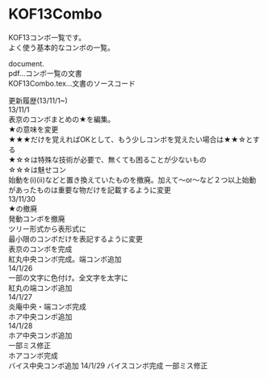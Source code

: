 KOF13Combo
==========
KOF13コンボ一覧です。  
よく使う基本的なコンボの一覧。  

document.  
pdf…コンボ一覧の文書  
KOF13Combo.tex…文書のソースコード  
  
更新履歴(13/11/1~)  
13/11/1  
	表京のコンボまとめの★を編集。  
	★の意味を変更  
		★★★だけを覚えればOKとして、もう少しコンボを覚えたい場合は★★☆とする  
		★☆☆は特殊な技術が必要で、無くても困ることが少ないもの  
		☆☆☆は魅せコン  
	始動を(i)(ii)などと置き換えていたものを撤廃。加えて～or～など２つ以上始動があったものは重要な物だけを記載するように変更  
13/11/30  
	★の撤廃  
	発動コンボを撤廃  
	ツリー形式から表形式に  
	最小限のコンボだけを表記するように変更  
	表京のコンボを完成  
	紅丸中央コンボ完成。端コンボ追加  
14/1/26  
	一部の文字に色付け。全文字を太字に  
	紅丸の端コンボ追加  
14/1/27  
	炎庵中央・端コンボ完成  
	ホア中央コンボ追加  
14/1/28  
	ホア中央コンボ追加  
	一部ミス修正   
	ホアコンボ完成  
	バイス中央コンボ追加 
14/1/29
	バイスコンボ完成
	一部ミス修正 